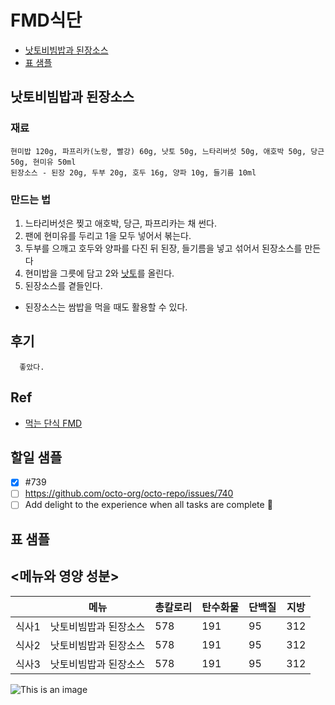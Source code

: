 # FMD식단
* [낫토비빔밥과 된장소스](#낫토비빔밥과-된장소스)
* [표 샘플](#표-샘플)

## 낫토비빔밥과 된장소스

### 재료
```
현미밥 120g, 파프리카(노랑, 빨강) 60g, 낫토 50g, 느타리버섯 50g, 애호박 50g, 당근 50g, 현미유 50ml
된장소스 - 된장 20g, 두부 20g, 호두 16g, 양파 10g, 들기름 10ml
```
### 만드는 법

1. 느타리버섯은 찢고 애호박, 당근, 파프리카는 채 썬다.
2. 팬에 현미유를 두리고 1을 모두 넣어서 볶는다.
3. 두부를 으깨고 호두와 양파를 다진 뒤 된장, 들기름을 넣고 섞어서 된장소스를 만든다
4. 현미밥을 그릇에 담고 2와 [낫토](https://ko.wikipedia.org/wiki/%EB%82%AB%ED%86%A0)를 올린다.
5. 된장소스를 곁들인다.
- 된장소스는 쌈밥을 먹을 때도 활용할 수 있다.

## 후기

```
  좋았다.
```

## Ref
- [먹는 단식 FMD](https://book.naver.com/bookdb/book_detail.nhn?bid=15303766)


## 할일 샘플
- [x] #739
- [ ] https://github.com/octo-org/octo-repo/issues/740
- [ ] Add delight to the experience when all tasks are complete :tada:

## 표 샘플

## <메뉴와 영양 성분>
| | 메뉴 | 총칼로리 | 탄수화물 | 단백질 | 지방 |
| --- | --- | --- | --- | --- | --- |
| 식사1 | 낫토비빔밥과 된장소스 | 578 | 191 | 95 | 312 |
| 식사2 | 낫토비빔밥과 된장소스 | 578 | 191 | 95 | 312 |
| 식사3 | 낫토비빔밥과 된장소스 | 578 | 191 | 95 | 312 |

![This is an image](https://myoctocat.com/assets/images/base-octocat.svg)
